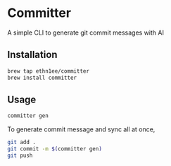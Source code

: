 # Committer

A simple CLI to generate git commit messages with AI

## Installation

```sh
brew tap ethn1ee/committer
brew install committer
```

## Usage

```sh
committer gen
```

To generate commit message and sync all at once,

```sh
git add .
git commit -m $(committer gen)
git push
```
